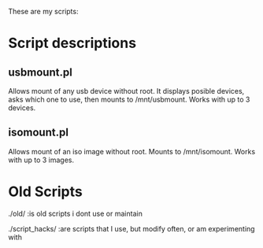 These are my scripts:

# Script descriptions

## usbmount.pl
Allows mount of any usb device without root.  It displays posible devices, asks which one to use, then mounts to /mnt/usbmount.  Works with up to 3 devices.

## isomount.pl
Allows mount of an iso image without root.  Mounts to /mnt/isomount.  Works with up to 3 images.


# Old Scripts
./old/ 
:is old scripts i dont use or maintain

./script_hacks/ 
:are scripts that I use, but modify often, or am experimenting with
